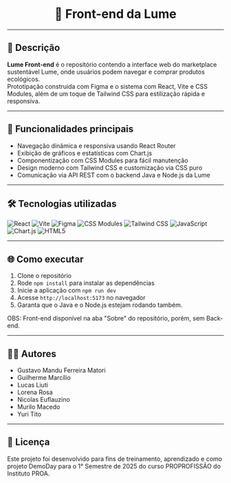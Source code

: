 <div align="center">
  <h1>📁 Front-end da Lume</h1>
</div>

---

## 📖 Descrição

**Lume Front-end** é o repositório contendo a interface web do marketplace sustentável Lume, onde usuários podem navegar e comprar produtos ecológicos.  
Prototipação construida com Figma e o sistema com React, Vite e CSS Modules, além de um toque de Tailwind CSS para estilização rápida e responsiva.

---

## 🚀 Funcionalidades principais

- Navegação dinâmica e responsiva usando React Router  
- Exibição de gráficos e estatísticas com Chart.js  
- Componentização com CSS Modules para fácil manutenção  
- Design moderno com Tailwind CSS e customização via CSS puro  
- Comunicação via API REST com o backend Java e Node.js da Lume 

---

## 🛠️ Tecnologias utilizadas

![React](https://img.shields.io/badge/React-61DAFB?style=for-the-badge&logo=react&logoColor=black) ![Vite](https://img.shields.io/badge/Vite-646CFF?style=for-the-badge&logo=vite&logoColor=white) ![Figma](https://img.shields.io/badge/Figma-F24E1E?style=for-the-badge&logo=figma&logoColor=white) ![CSS Modules](https://img.shields.io/badge/CSS_Modules-0D2436?style=for-the-badge) ![Tailwind CSS](https://img.shields.io/badge/Tailwind_CSS-06B6D4?style=for-the-badge&logo=tailwind-css&logoColor=white) ![JavaScript](https://img.shields.io/badge/JavaScript-F7DF1E?style=for-the-badge&logo=javascript&logoColor=black) ![Chart.js](https://img.shields.io/badge/Chart.js-FF6384?style=for-the-badge) ![HTML5](https://img.shields.io/badge/HTML5-E34F26?style=for-the-badge&logo=html5&logoColor=white)


---

## 🌐 Como executar

1. Clone o repositório  
2. Rode `npm install` para instalar as dependências  
3. Inicie a aplicação com `npm run dev`  
4. Acesse `http://localhost:5173` no navegador
5. Garanta que o Java e o Node.js estejam rodando também.

OBS: Front-end disponível na aba "Sobre" do repositório, porém, sem Back-end.

---

## 👨‍💻 Autores

- Gustavo Mandu Ferreira Matori
- Guilherme Marcílio
- Lucas Liuti
- Lorena Rosa
- Nicolas Euflauzino
- Murilo Macedo
- Yuri Tito

---

## 📄 Licença

Este projeto foi desenvolvido para fins de treinamento, aprendizado e como projeto DemoDay para o 1° Semestre de 2025 do curso PROPROFISSÃO do Instituto PROA.
